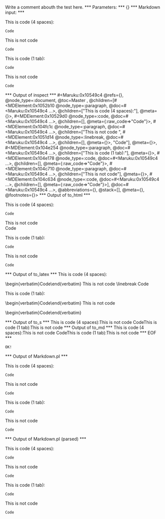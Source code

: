 Write a comment abouth the test here.
*** Parameters: ***
{}
*** Markdown input: ***

This is code (4 spaces):

    Code
This is not code
    
    Code

This is code (1 tab):

	Code
This is not code

	Code



*** Output of inspect ***
#<Maruku:0x10549c4 @refs={}, @node_type=:document, @toc=Master
, @children=[#<MDElement:0x1052b10 @node_type=:paragraph, @doc=#<Maruku:0x10549c4 ...>, @children=["This is code (4 spaces):"], @meta={}>, #<MDElement:0x10529d0 @node_type=:code, @doc=#<Maruku:0x10549c4 ...>, @children=[], @meta={:raw_code=>"Code"}>, #<MDElement:0x104fc1c @node_type=:paragraph, @doc=#<Maruku:0x10549c4 ...>, @children=["This is not code ", #<MDElement:0x1051d14 @node_type=:linebreak, @doc=#<Maruku:0x10549c4 ...>, @children=[], @meta={}>, "Code"], @meta={}>, #<MDElement:0x104e254 @node_type=:paragraph, @doc=#<Maruku:0x10549c4 ...>, @children=["This is code (1 tab):"], @meta={}>, #<MDElement:0x104e178 @node_type=:code, @doc=#<Maruku:0x10549c4 ...>, @children=[], @meta={:raw_code=>"Code"}>, #<MDElement:0x104c710 @node_type=:paragraph, @doc=#<Maruku:0x10549c4 ...>, @children=["This is not code"], @meta={}>, #<MDElement:0x104c634 @node_type=:code, @doc=#<Maruku:0x10549c4 ...>, @children=[], @meta={:raw_code=>"Code"}>], @doc=#<Maruku:0x10549c4 ...>, @abbreviations={}, @stack=[], @meta={}, @footnotes={}>
*** Output of to_html ***
<p>This is code (4 spaces):</p
    ><pre
      ><code>Code</code
    ></pre
    ><p>This is not code <br
      />Code</p
    ><p>This is code (1 tab):</p
    ><pre
      ><code>Code</code
    ></pre
    ><p>This is not code</p
    ><pre
      ><code>Code</code
    ></pre
  >
*** Output of to_latex ***
This is code (4 spaces):

\begin{verbatim}Code\end{verbatim}
This is not code \linebreak Code

This is code (1 tab):

\begin{verbatim}Code\end{verbatim}
This is not code

\begin{verbatim}Code\end{verbatim}

*** Output of to_s ***
This is code (4 spaces):This is not code CodeThis is code (1 tab):This is not code
*** Output of to_md ***
This is code (4 spaces):This is not code CodeThis is code (1 tab):This is not code
*** EOF ***



	OK!



*** Output of Markdown.pl ***
<p>This is code (4 spaces):</p>

<pre><code>Code
</code></pre>

<p>This is not code</p>

<pre><code>Code
</code></pre>

<p>This is code (1 tab):</p>

<pre><code>Code
</code></pre>

<p>This is not code</p>

<pre><code>Code
</code></pre>

*** Output of Markdown.pl (parsed) ***
<p>This is code (4 spaces):</p
    ><pre
      ><code>Code
</code
    ></pre
    ><p>This is not code</p
    ><pre
      ><code>Code
</code
    ></pre
    ><p>This is code (1 tab):</p
    ><pre
      ><code>Code
</code
    ></pre
    ><p>This is not code</p
    ><pre
      ><code>Code
</code
    ></pre
  >